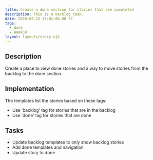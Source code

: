 ```yaml
---
title: Create a done section for stories that are completed
description: This is a backlog task.
date: 2020-08-23 17:01:00.00 +7
tags:
  - done
  - Week38
layout: layouts/story.njk
---
```

## Description

Create a place to view done stories and a way to move stories from the backlog to the done section.

## Implementation

The templates list the stories based on these tags:

- Use 'backlog' tag for stories that are in the backlog
- Use 'done' tag for stories that are done

## Tasks

- Update backlog templates to only show backlog stories
- Add done templates and navigation
- Update story to done


